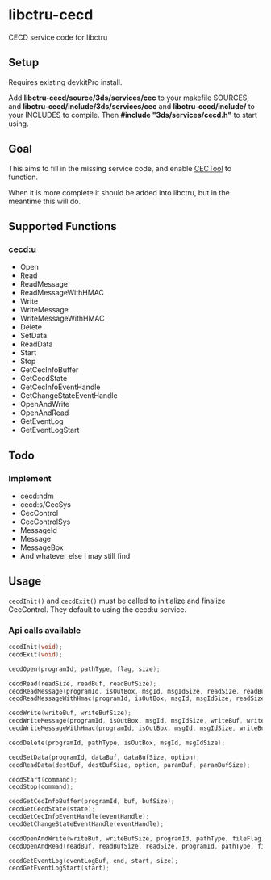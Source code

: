 # libctru-cecd
CECD service code for libctru

## Setup
Requires existing devkitPro install.

Add **libctru-cecd/source/3ds/services/cec** to your makefile SOURCES, and **libctru-cecd/include/3ds/services/cec** and **libctru-cecd/include/** to your INCLUDES to compile. Then **#include "3ds/services/cecd.h"** to start using.

## Goal
This aims to fill in the missing service code, and enable [CECTool](https://github.com/NarcolepticK/CECTool) to function.

When it is more complete it should be added into libctru, but in the meantime this will do.

## Supported Functions
### **cecd:u**
-   Open
-   Read
-   ReadMessage
-   ReadMessageWithHMAC
-   Write
-   WriteMessage
-   WriteMessageWithHMAC
-   Delete
-   SetData
-   ReadData
-   Start
-   Stop
-   GetCecInfoBuffer
-   GetCecdState
-   GetCecInfoEventHandle
-   GetChangeStateEventHandle
-   OpenAndWrite
-   OpenAndRead
-   GetEventLog
-   GetEventLogStart

## Todo
### Implement
-   cecd:ndm
-   cecd:s/CecSys
-   CecControl
-   CecControlSys
-   MessageId
-   Message
-   MessageBox
-   And whatever else I may still find

## Usage
`cecdInit()` and `cecdExit()` must be called to initialize and finalize CecControl. They default to using the cecd:u service.

### Api calls available
```C
cecdInit(void);
cecdExit(void);

cecdOpen(programId, pathType, flag, size);

cecdRead(readSize, readBuf, readBufSize);
cecdReadMessage(programId, isOutBox, msgId, msgIdSize, readSize, readBuf, readBufSize);
cecdReadMessageWithHmac(programId, isOutBox, msgId, msgIdSize, readSize, readBuf, readBufSize, hmacKey);

cecdWrite(writeBuf, writeBufSize);
cecdWriteMessage(programId, isOutBox, msgId, msgIdSize, writeBuf, writeBufSize);
cecdWriteMessageWithHmac(programId, isOutBox, msgId, msgIdSize, writeBuf, writeBufSize, hmacKey);

cecdDelete(programId, pathType, isOutBox, msgId, msgIdSize);

cecdSetData(programId, dataBuf, dataBufSize, option);
cecdReadData(destBuf, destBufSize, option, paramBuf, paramBufSize);

cecdStart(command);
cecdStop(command);

cecdGetCecInfoBuffer(programId, buf, bufSize);
cecdGetCecdState(state);
cecdGetCecInfoEventHandle(eventHandle);
cecdGetChangeStateEventHandle(eventHandle);

cecdOpenAndWrite(writeBuf, writeBufSize, programId, pathType, fileFlag);
cecdOpenAndRead(readBuf, readBufSize, readSize, programId, pathType, fileFlag);

cecdGetEventLog(eventLogBuf, end, start, size);
cecdGetEventLogStart(start);
```
